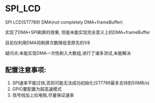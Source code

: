 # SPI_LCD
SPI LCD(ST7789) DMA(not completely DMA+frameBuffer)

实现了DMA+SPI刷屏的效果, 但是未能实现完全意义上的DMA+frameBuffer

目前仅利用DMA将刷屏次数降低至原先的1/8

疑问点:未能实现DMA一次性刷入大数组,进行了诸多测试,未能解决

## 配置注意事项:
1. SPI速率不能过快,否则可能无法成功初始化(ST7789最多支持到50MB/s)
2. GPIO要配置为超高速模式
3. 信号线加上拉电阻,尽量保证速率
